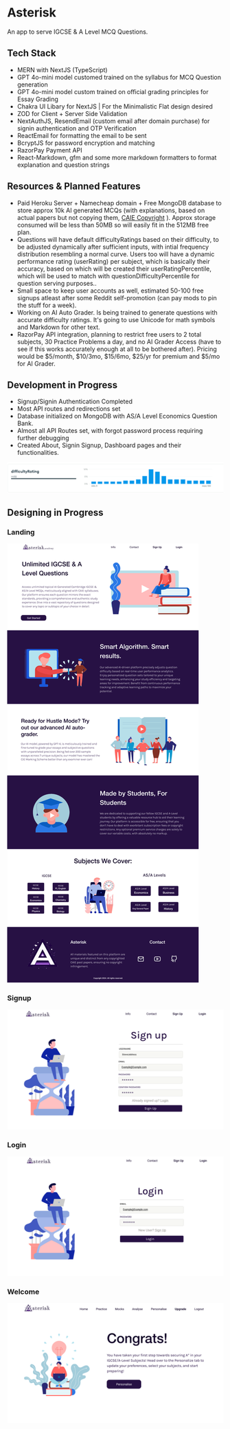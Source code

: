 # Asterisk

An app to serve IGCSE & A Level MCQ Questions.

## Tech Stack

- MERN with NextJS (TypeScript)
- GPT 4o-mini model customed trained on the syllabus for MCQ Question generation
- GPT 4o-mini model custom trained on official grading principles for Essay Grading
- Chakra UI Libary for NextJS | For the Minimalistic Flat design desired
- ZOD for Client + Server Side Validation
- NextAuthJS, ResendEmail (custom email after domain purchase) for signin authentication and OTP Verification
- ReactEmail for formatting the email to be sent
- BcryptJS for password encryption and matching
- RazorPay Payment API
- React-Markdown, gfm and some more markdown formatters to format explanation and question strings

## Resources & Planned Features

- Paid Heroku Server + Namecheap domain + Free MongoDB database to store approx 10k AI generated MCQs (with explanations, based on actual papers but not copying them, [CAIE Copyright](https://view.officeapps.live.com/op/view.aspx?src=https%3A%2F%2Fwww.cambridgeinternational.org%2FImages%2F114147-application-copyright-guidance.docx&wdOrigin=BROWSELINK) ). Approx storage consumed will be less than 50MB so will easily fit in the 512MB free plan.
- Questions will have default difficultyRatings based on their difficulty, to be adjusted dynamically after sufficient inputs, with intial frequency distribution resembling a normal curve. Users too will have a dynamic performance rating (userRating) per subject, which is basically their accuracy, based on which will be created their userRatingPercentile, which will be used to match with questionDifficultyPercentile for question serving purposes..
- Small space to keep user accounts as well, estimated 50-100 free signups atleast after some Reddit self-promotion (can pay mods to pin the stuff for a week).
- Working on AI Auto Grader. Is being trained to generate questions with accurate difficulty ratings. It's going to use Unicode for math symbols and Markdown for other text.
- RazorPay API integration, planning to restrict free users to 2 total subjects, 30 Practice Problems a day, and no AI Grader Access (have to see if this works accurately enough at all to be bothered after). Pricing would be $5/month, $10/3mo, $15/6mo, $25/yr for premium and $5/mo for AI Grader.

## Development in Progress

- Signup/Signin Authentication Completed
- Most API routes and redirections set
- Database initialized on MongoDB with AS/A Level Economics Question Bank.
- Almost all API Routes set, with forgot password process requiring further debugging
- Created About, Signin Signup, Dashboard pages and their functionalities.

![Difficulty Rating](public/Images/normalCurve.png)

## Designing in Progress

### Landing

![Landing](public/Images/info.png)

### Signup

![Signup](public/Images/signup.png)

### Login

![Login](public/Images/login.png)

### Welcome

![Welcome](public/Images/welcome.png)
